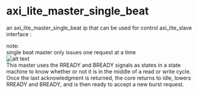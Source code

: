 # axi_lite_master_single_beat
an axi_lite_master_single_beat ip that can be used for control axi_lite_slave interface : 

note:  
single beat master only issues one request at a time  
![alt text](https://zipcpu.com/img/wbm2axisp/single-master-reads.svg)  
This master uses the RREADY and BREADY signals as states in a state machine to know whether or not it is in the middle of a read or write cycle. Once the last acknowledgment is returned, the core returns to idle, lowers RREADY and BREADY, and is then ready to accept a new burst request.  
